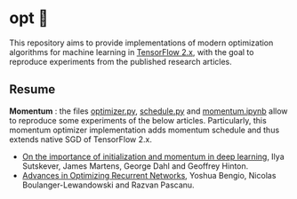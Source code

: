 # opt :dart:
This repository aims to provide implementations of modern optimization algorithms for machine learning in [TensorFlow 2.x](https://github.com/tensorflow/tensorflow), with the goal to reproduce experiments from the published research articles.


## Resume
**Momentum** : the files [optimizer.py](https://github.com/johanattia/opt/blob/master/opt/momentum/optimizer.py), [schedule.py](https://github.com/johanattia/opt/blob/master/opt/momentum/schedule.py) and [momentum.ipynb](https://github.com/johanattia/opt/blob/master/opt/notebooks/momentum.ipynb) allow to reproduce some experiments of the below articles. Particularly, this momentum optimizer implementation adds momentum schedule and thus extends native SGD of TensorFlow 2.x.
* [On the importance of initialization and momentum in deep learning](http://proceedings.mlr.press/v28/sutskever13.pdf), Ilya Sutskever, James Martens, George Dahl and Geoffrey Hinton.
* [Advances in Optimizing Recurrent Networks](https://arxiv.org/pdf/1212.0901.pdf), Yoshua Bengio, Nicolas Boulanger-Lewandowski and Razvan Pascanu.
